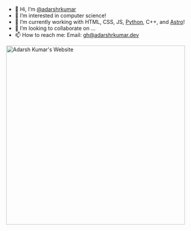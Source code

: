 - 👋 Hi, I’m [@adarshrkumar](https://github.com/adarshrkumar)
- 👀 I’m interested in computer science!
- 🌱 I’m currently working with HTML, CSS, JS, [Python](https://python.org), C++, and [Astro](https://astro.build)!
- 💞️ I’m looking to collaborate on ...
- 📫 How to reach me: Email: [gh@adarshrkumar.dev](mailto:gh@adarshrkumar.dev)

<a href="https://adarshrkumar.dev" width="100%">
  <img alt="Adarsh Kumar's Website" style="margin-inline: auto;" src="https://image.thum.io/get/maxAge/12/width/480/https://adarshrkumar.dev" width="480" >
</div>
  
<!---
  adarshrkumar/adarshrkumar is a ✨ special ✨ repository because its `README.md` (this file) appears on your GitHub profile.
  You can click the Preview link to take a look at your changes.
--->
